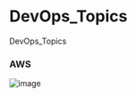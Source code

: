 # DevOps_Topics
DevOps_Topics

### AWS
![image](https://github.com/adm077/DevOps_Topics/assets/139608052/f934fad3-15bc-4582-931e-f4a996e2cb51)
